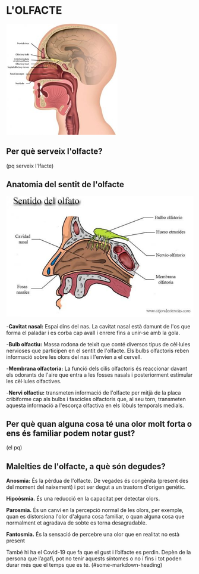 # L'OLFACTE
![hola?](olfacte1.png)
## Per què serveix l'olfacte?
(pq serveix l'lfacte)
## Anatomia del sentit de l'olfacte
![cabra](olfacte2.png)

-__Cavitat nasal:__ Espai dins del nas. La cavitat nasal està damunt de l'os que forma el paladar i es corba cap avall i enrere fins a unir-se amb la gola.

-__Bulb olfactiu:__ Massa rodona de teixit que conté diversos tipus de cèl·lules nervioses que participen en el sentit de l'olfacte. Els bulbs olfactoris reben informació sobre les olors del nas i l'envien a el cervell.

-__Membrana olfactoria:__ La funció dels cilis olfactoris és reaccionar davant els odorants de l'aire que entra a les fosses nasals i posteriorment estimular les cèl·lules olfactives.

-__Nervi olfactiu:__ transmeten informació de l'olfacte per mitjà de la placa cribiforme cap als bulbs i fascicles olfactoris que, al seu torn, transmeten aquesta informació a l'escorça olfactiva en els lòbuls temporals medials.

## Per què quan alguna cosa té una olor molt forta o ens és familiar podem notar gust?
(el pq)
## Malelties de l'olfacte, a què són degudes?
__Anosmia:__ És la pèrdua de l'olfacte. De vegades és congènita (present des del moment del naixement) i pot ser degut a un trastorn d'origen genètic.

__Hipoòsmia.__ És una reducció en la capacitat per detectar olors.

__Parosmia.__ És un canvi en la percepció normal de les olors, per exemple, quan es distorsiona l'olor d'alguna cosa familiar, o quan alguna cosa que normalment et agradava de sobte es torna desagradable.

__Fantosmia.__ És la sensació de percebre una olor que en realitat no està present

També hi ha el Covid-19 que fa que el gust i l’olfacte es perdin. Depèn de la persona que l’agafi, pot no tenir aquests síntomes o no i fins i tot poden durar més que el temps que es té.
(#some-markdown-heading)
